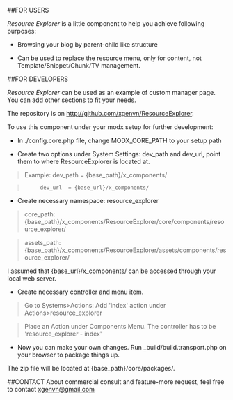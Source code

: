 ##FOR USERS

*Resource Explorer* is a little component to help you achieve following purposes:

- Browsing your blog by parent-child like structure

- Can be used to replace the resource menu, only for content, not Template/Snippet/Chunk/TV management.


##FOR DEVELOPERS

*Resource Explorer* can be used as an example of custom manager page. You can add other sections to fit your needs.

The repository is on http://github.com/xgenvn/ResourceExplorer.

To use this component under your modx setup for further development:

- In ./config.core.php file, change MODX_CORE_PATH to your setup path

- Create two options under System Settings: dev_path and dev_url, point them to where ResourceExplorer is located at.

> Example: dev_path = {base_path}/x_components/

>          dev_url  = {base_url}/x_components/

- Create necessary namespace: resource_explorer

> core_path:   {base_path}/x_components/ResourceExplorer/core/components/resource_explorer/

> assets_path: {base_path}/x_components/ResourceExplorer/assets/components/resource_explorer/

I assumed that {base_url}/x_components/ can be accessed through your local web server.

- Create necessary controller and menu item.

> Go to Systems>Actions: Add 'index' action under Actions>resource_explorer

> Place an Action under Components Menu. The controller has to be 'resource_explorer - index'

- Now you can make your own changes. Run _build/build.transport.php on your browser to package things up.

The zip file will be located at {base_path}/core/packages/.

##CONTACT
About commercial consult and feature-more request, feel free to contact xgenvn@gmail.com